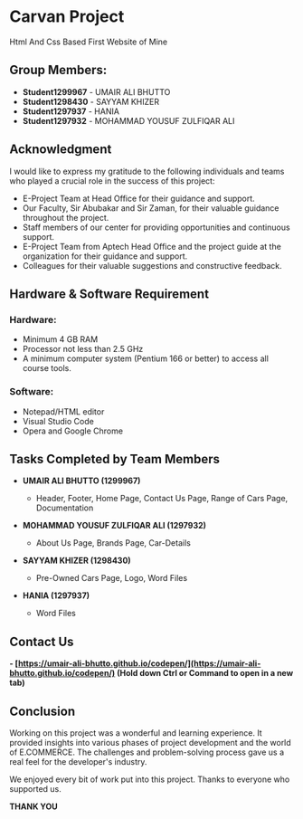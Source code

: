 




# Carvan Project
Html And Css Based First Website of Mine
## Group Members:
- **Student1299967** - UMAIR ALI BHUTTO
- **Student1298430** - SAYYAM KHIZER
- **Student1297937** - HANIA
- **Student1297932** - MOHAMMAD YOUSUF ZULFIQAR ALI

## Acknowledgment

I would like to express my gratitude to the following individuals and teams who played a crucial role in the success of this project:

- E-Project Team at Head Office for their guidance and support.
- Our Faculty, Sir Abubakar and Sir Zaman, for their valuable guidance throughout the project.
- Staff members of our center for providing opportunities and continuous support.
- E-Project Team from Aptech Head Office and the project guide at the organization for their guidance and support.
- Colleagues for their valuable suggestions and constructive feedback.

## Hardware & Software Requirement

### Hardware:
- Minimum 4 GB RAM
- Processor not less than 2.5 GHz
- A minimum computer system (Pentium 166 or better) to access all course tools.

### Software:
- Notepad/HTML editor
- Visual Studio Code
- Opera and Google Chrome

## Tasks Completed by Team Members

- **UMAIR ALI BHUTTO (1299967)**
  - Header, Footer, Home Page, Contact Us Page, Range of Cars Page, Documentation

- **MOHAMMAD YOUSUF ZULFIQAR ALI (1297932)**
  - About Us Page, Brands Page, Car-Details

- **SAYYAM KHIZER (1298430)**
  - Pre-Owned Cars Page, Logo, Word Files

- **HANIA (1297937)**
  - Word Files


## Contact Us

**- [https://umair-ali-bhutto.github.io/codepen/](https://umair-ali-bhutto.github.io/codepen/) (Hold down Ctrl or Command to open in a new tab)**

## Conclusion

Working on this project was a wonderful and learning experience. It provided insights into various phases of project development and the world of E.COMMERCE. The challenges and problem-solving process gave us a real feel for the developer's industry.

We enjoyed every bit of work put into this project. Thanks to everyone who supported us.

**THANK YOU**

